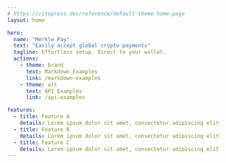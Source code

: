 ```yaml
---
# https://vitepress.dev/reference/default-theme-home-page
layout: home

hero:
  name: "Merkle Pay"
  text: "Easily accept global crypto payments"
  tagline: Effortless setup. Direct to your wallet.
  actions:
    - theme: brand
      text: Markdown Examples
      link: /markdown-examples
    - theme: alt
      text: API Examples
      link: /api-examples

features:
  - title: Feature A
    details: Lorem ipsum dolor sit amet, consectetur adipiscing elit
  - title: Feature B
    details: Lorem ipsum dolor sit amet, consectetur adipiscing elit
  - title: Feature C
    details: Lorem ipsum dolor sit amet, consectetur adipiscing elit
---
```


